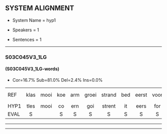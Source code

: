 
## SYSTEM ALIGNMENT

- System Name = hyp1

- Speakers = 1

- Sentences = 1

---

### S03C045V3_1LG

#### (S03C045V3_1LG-words)

- Cor=16.7%	Sub=81.0%	Del=2.4%	Ins=0.0%

|  |  |  |  |  |  |  |  |  |  |  |  |  |  |  |  |  |  |  |  |  |  |  |  |  |  |  |  |  |  |  |  |  |  |  |  |  |  |  |  |  |  |  |
|:--- |:---:|:---:|:---:|:---:|:---:|:---:|:---:|:---:|:---:|:---:|:---:|:---:|:---:|:---:|:---:|:---:|:---:|:---:|:---:|:---:|:---:|:---:|:---:|:---:|:---:|:---:|:---:|:---:|:---:|:---:|:---:|:---:|:---:|:---:|:---:|:---:|:---:|:---:|:---:|:---:|:---:|:---:|
| REF | klas | mooi | koe | arm | groei | strand | bed | eerst | voor | draai | * | sjaal | herfst | duur | straat | leeuw | clown | hoek | krant | hout | vriend | gauw | chips | groen | feest | reis | jas | huis | paard | vijf | muts*(mus) | nieuw | kind | bang | oog | zacht*(zegt) | schoen*(schoon) | plas | * | neus | knoop | plank |
| HYP1 | tles | mooi | co | ern | goi | strent | it | eers | for | drai | s | cal | herst | deur | stret | leeuw | clon | hook | krant | helt | frient | gel | ships | groon | fees | eis | jas |  | heis | pet | fes | nusneew | kind | beng | oog | zacht | schoon | plas | nee | nu | is | knoopplank |
| EVAL | S |  | S | S | S | S | S | S | S | S | S | S | S | S | S |  | S | S |  | S | S | S | S | S | S | S |  | D | S | S | S | S |  | S |  | S | S |  | S | S | S | S |
---

---
